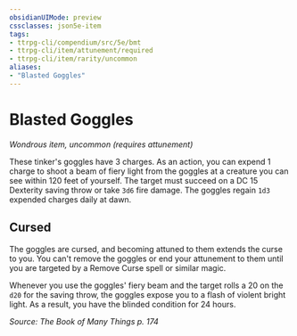 ```yaml
---
obsidianUIMode: preview
cssclasses: json5e-item
tags:
- ttrpg-cli/compendium/src/5e/bmt
- ttrpg-cli/item/attunement/required
- ttrpg-cli/item/rarity/uncommon
aliases: 
- "Blasted Goggles"
---
```

# Blasted Goggles
*Wondrous item, uncommon (requires attunement)*  


These tinker's goggles have 3 charges. As an action, you can expend 1 charge to shoot a beam of fiery light from the goggles at a creature you can see within 120 feet of yourself. The target must succeed on a DC 15 Dexterity saving throw or take `3d6` fire damage. The goggles regain `1d3` expended charges daily at dawn.

## Cursed

The goggles are cursed, and becoming attuned to them extends the curse to you. You can't remove the goggles or end your attunement to them until you are targeted by a Remove Curse spell or similar magic.

Whenever you use the goggles' fiery beam and the target rolls a 20 on the `d20` for the saving throw, the goggles expose you to a flash of violent bright light. As a result, you have the blinded condition for 24 hours.

*Source: The Book of Many Things p. 174*